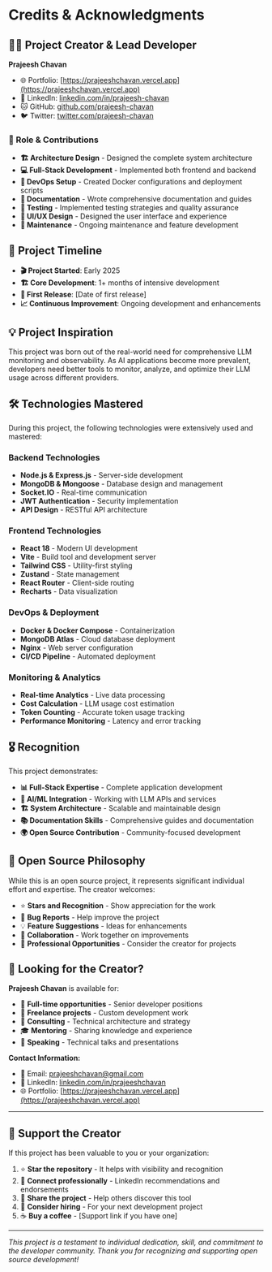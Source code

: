 # Credits & Acknowledgments

## 👨‍💻 Project Creator & Lead Developer

**Prajeesh Chavan**

- 🌐 Portfolio: [https://prajeeshchavan.vercel.app](https://prajeeshchavan.vercel.app)
- 💼 LinkedIn: [linkedin.com/in/prajeesh-chavan](https://linkedin.com/in/prajeesh-chavan)
- 🐱 GitHub: [github.com/prajeesh-chavan](https://github.com/prajeesh-chavan)
- 🐦 Twitter: [twitter.com/prajeesh-chavan](https://twitter.com/prajeesh-chavan)

### 🎯 Role & Contributions

- **🏗️ Architecture Design** - Designed the complete system architecture
- **💻 Full-Stack Development** - Implemented both frontend and backend
- **🐳 DevOps Setup** - Created Docker configurations and deployment scripts
- **📖 Documentation** - Wrote comprehensive documentation and guides
- **🧪 Testing** - Implemented testing strategies and quality assurance
- **🎨 UI/UX Design** - Designed the user interface and experience
- **🔧 Maintenance** - Ongoing maintenance and feature development

## 🚀 Project Timeline

- **🎬 Project Started**: Early 2025
- **🏗️ Core Development**: 1+ months of intensive development
- **🎯 First Release**: [Date of first release]
- **📈 Continuous Improvement**: Ongoing development and enhancements

## 💡 Project Inspiration

This project was born out of the real-world need for comprehensive LLM monitoring and observability. As AI applications become more prevalent, developers need better tools to monitor, analyze, and optimize their LLM usage across different providers.

## 🛠️ Technologies Mastered

During this project, the following technologies were extensively used and mastered:

### Backend Technologies

- **Node.js & Express.js** - Server-side development
- **MongoDB & Mongoose** - Database design and management
- **Socket.IO** - Real-time communication
- **JWT Authentication** - Security implementation
- **API Design** - RESTful API architecture

### Frontend Technologies

- **React 18** - Modern UI development
- **Vite** - Build tool and development server
- **Tailwind CSS** - Utility-first styling
- **Zustand** - State management
- **React Router** - Client-side routing
- **Recharts** - Data visualization

### DevOps & Deployment

- **Docker & Docker Compose** - Containerization
- **MongoDB Atlas** - Cloud database deployment
- **Nginx** - Web server configuration
- **CI/CD Pipeline** - Automated deployment

### Monitoring & Analytics

- **Real-time Analytics** - Live data processing
- **Cost Calculation** - LLM usage cost estimation
- **Token Counting** - Accurate token usage tracking
- **Performance Monitoring** - Latency and error tracking

## 🎖️ Recognition

This project demonstrates:

- **📊 Full-Stack Expertise** - Complete application development
- **🤖 AI/ML Integration** - Working with LLM APIs and services
- **🏗️ System Architecture** - Scalable and maintainable design
- **📚 Documentation Skills** - Comprehensive guides and documentation
- **🌍 Open Source Contribution** - Community-focused development

## 🤝 Open Source Philosophy

While this is an open source project, it represents significant individual effort and expertise. The creator welcomes:

- ⭐ **Stars and Recognition** - Show appreciation for the work
- 🐛 **Bug Reports** - Help improve the project
- 💡 **Feature Suggestions** - Ideas for enhancements
- 🤝 **Collaboration** - Work together on improvements
- 💼 **Professional Opportunities** - Consider the creator for projects

## 🎯 Looking for the Creator?

**Prajeesh Chavan** is available for:

- 💼 **Full-time opportunities** - Senior developer positions
- 🚀 **Freelance projects** - Custom development work
- 🤝 **Consulting** - Technical architecture and strategy
- 🎓 **Mentoring** - Sharing knowledge and experience
- 💬 **Speaking** - Technical talks and presentations

**Contact Information:**

- 📧 Email: [prajeeshchavan@gmail.com](mailto:prajeeshchavan@gmail.com)
- 💼 LinkedIn: [linkedin.com/in/prajeeshchavan](https://linkedin.com/in/prajeeshchavan)
- 🌐 Portfolio: [https://prajeeshchavan.vercel.app](https://prajeeshchavan.vercel.app)

---

## 💝 Support the Creator

If this project has been valuable to you or your organization:

1. ⭐ **Star the repository** - It helps with visibility and recognition
2. 🤝 **Connect professionally** - LinkedIn recommendations and endorsements
3. 💬 **Share the project** - Help others discover this tool
4. 🎯 **Consider hiring** - For your next development project
5. ☕ **Buy a coffee** - [Support link if you have one]

---

_This project is a testament to individual dedication, skill, and commitment to the developer community. Thank you for recognizing and supporting open source development!_
